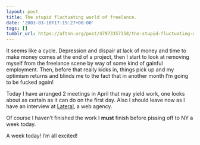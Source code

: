 ```yaml
---
layout: post
title: The stupid fluctuating world of freelance.
date: '2003-03-10T17:19:27+00:00'
tags: []
tumblr_url: https://aftnn.org/post/47973357358/the-stupid-fluctuating-world-of-freelance
---
```

<p>It seems like a cycle. Depression and dispair at lack of money and time to make money comes at the end of a project, then I start to look at removing myself from the freelance scene by way of some kind of gainful employment. Then, before that really kicks in, things pick up and my optimism returns and blinds me to the fact that in another month I&rsquo;m going to be fucked again!</p>
<p>Today I have arranged 2 meetings in April that may yield work, one looks about as certain as it can do on the first day. Also I should leave now as I have an interview at <a href="http://www.lateral.net">Lateral</a>, a web agency.</p>
<p>Of course I haven&rsquo;t finished the work I <b>must</b> finish before pissing off to NY a week today.</p>
<p>A week today! I&rsquo;m all excited!</p>
